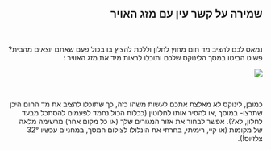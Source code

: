 <?php require("../../entete.php");?> <?php require("../../base.php");?> <?php require("../../fonctions.php");?>

<div id="corps" class="rtl" dir="rtl">

<h2>שמירה על קשר עין עם מזג האויר</h2>

‏<p>נמאס לכם להציב מד חום מחוץ לחלון וללכת להציץ בו בכול פעם שאתם יוצאים מהבית? פשוט הביטו במסך הלינוקס שלכם ותוכלו לראות מיד את מזג האוויר :</p>

<img src="Images/weather.png" />

‏<p>כמובן, לינוקס לא מאלצת אתכם לעשות משהו כזה, כך שתוכלו להציב את מד החום היכן שתרצו- במוסך ,או להסיר אותו לחלוטין (ככלות הכול נחמד לפעמים להסתכל מבעד לחלון, לא?). אפשר לבחור את
אזור המגורים שלך (או כל מקום אחר) מרשימה מלאה של מקומות (או קיי, רימיתי, בחרתי את הונלולו לצילום המסך, במחניים עכשיו 32° צלזיוס!).</p>

</div>
<?php require("../../license_he.php");?>


